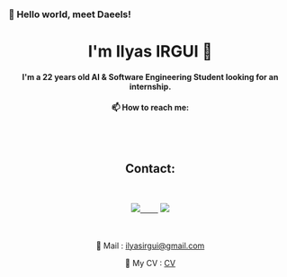 ### 👋 Hello world, meet Daeels!
<h1 align="center">I'm Ilyas IRGUI 🤖</h1>
<h4 align="center">I'm a 22 years old AI & Software Engineering Student looking for an internship.</h4>
<h4 align="center">📫 How to reach me:</h4>

<br><br><h2 align="center">Contact:</h2><br>

<div align="center">
<a href="https://www.linkedin.com/in/ilyas-irgui-911352198/"><img src="https://img.shields.io/badge/-LinkedIn-0a66c2?style=for-the-badge&logo=linkedin&logoColor=fff&labelColor=282828">&nbsp;&nbsp;&nbsp;&nbsp;&nbsp;&nbsp;&nbsp;&nbsp;</a>
<a href="https://github.com/Daeels"><img src="https://img.shields.io/badge/-Github-f0f6fc?style=for-the-badge&logo=github&logoColor=fff&labelColor=282828"></a>

<br><br>
📧 Mail : ilyasirgui@gmail.com

🔗 My CV : [CV](https://drive.google.com/file/d/15eWxh8OBg3FpIbB_HwE0xfPq-nrw4mKB/view?usp=sharing)
<!--
**Daeels/Daeels** is a ✨ _special_ ✨ repository because its `README.md` (this file) appears on your GitHub profile.

Here are some ideas to get you started:

- 🔭 I’m currently working on ...
- 🌱 I’m currently learning ...
- 👯 I’m looking to collaborate on ...
- 🤔 I’m looking for help with ...
- 💬 Ask me about ...
- 📫 How to reach me: ...
- 😄 Pronouns: ...
- ⚡ Fun fact: ...
-->
